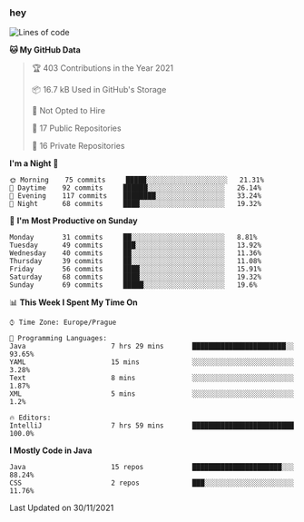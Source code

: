 ### hey

<!--START_SECTION:waka-->
![Lines of code](https://img.shields.io/badge/From%20Hello%20World%20I%27ve%20Written-110077%20lines%20of%20code-blue)

**🐱 My GitHub Data** 

> 🏆 403 Contributions in the Year 2021
 > 
> 📦 16.7 kB Used in GitHub's Storage 
 > 
> 🚫 Not Opted to Hire
 > 
> 📜 17 Public Repositories 
 > 
> 🔑 16 Private Repositories  
 > 
**I'm a Night 🦉** 

```text
🌞 Morning    75 commits     █████░░░░░░░░░░░░░░░░░░░░   21.31% 
🌆 Daytime    92 commits     ██████░░░░░░░░░░░░░░░░░░░   26.14% 
🌃 Evening    117 commits    ████████░░░░░░░░░░░░░░░░░   33.24% 
🌙 Night      68 commits     ████░░░░░░░░░░░░░░░░░░░░░   19.32%

```
📅 **I'm Most Productive on Sunday** 

```text
Monday       31 commits     ██░░░░░░░░░░░░░░░░░░░░░░░   8.81% 
Tuesday      49 commits     ███░░░░░░░░░░░░░░░░░░░░░░   13.92% 
Wednesday    40 commits     ██░░░░░░░░░░░░░░░░░░░░░░░   11.36% 
Thursday     39 commits     ██░░░░░░░░░░░░░░░░░░░░░░░   11.08% 
Friday       56 commits     ████░░░░░░░░░░░░░░░░░░░░░   15.91% 
Saturday     68 commits     ████░░░░░░░░░░░░░░░░░░░░░   19.32% 
Sunday       69 commits     █████░░░░░░░░░░░░░░░░░░░░   19.6%

```


📊 **This Week I Spent My Time On** 

```text
⌚︎ Time Zone: Europe/Prague

💬 Programming Languages: 
Java                     7 hrs 29 mins       ███████████████████████░░   93.65% 
YAML                     15 mins             ░░░░░░░░░░░░░░░░░░░░░░░░░   3.28% 
Text                     8 mins              ░░░░░░░░░░░░░░░░░░░░░░░░░   1.87% 
XML                      5 mins              ░░░░░░░░░░░░░░░░░░░░░░░░░   1.2%

🔥 Editors: 
IntelliJ                 7 hrs 59 mins       █████████████████████████   100.0%

```

**I Mostly Code in Java** 

```text
Java                     15 repos            ██████████████████████░░░   88.24% 
CSS                      2 repos             ███░░░░░░░░░░░░░░░░░░░░░░   11.76%

```



 Last Updated on 30/11/2021
<!--END_SECTION:waka-->
